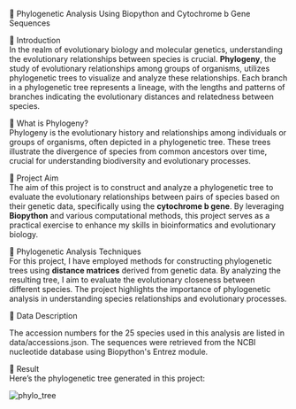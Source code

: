 🧬 Phylogenetic Analysis Using Biopython and Cytochrome b Gene Sequences

📘 Introduction  
In the realm of evolutionary biology and molecular genetics, understanding the evolutionary relationships between species is crucial. **Phylogeny**, the study of evolutionary relationships among groups of organisms, utilizes phylogenetic trees to visualize and analyze these relationships. Each branch in a phylogenetic tree represents a lineage, with the lengths and patterns of branches indicating the evolutionary distances and relatedness between species.

🌳 What is Phylogeny?  
Phylogeny is the evolutionary history and relationships among individuals or groups of organisms, often depicted in a phylogenetic tree. These trees illustrate the divergence of species from common ancestors over time, crucial for understanding biodiversity and evolutionary processes.

🎯 Project Aim  
The aim of this project is to construct and analyze a phylogenetic tree to evaluate the evolutionary relationships between pairs of species based on their genetic data, specifically using the **cytochrome b gene**. By leveraging **Biopython** and various computational methods, this project serves as a practical exercise to enhance my skills in bioinformatics and evolutionary biology.

🔬 Phylogenetic Analysis Techniques  
For this project, I have employed methods for constructing phylogenetic trees using **distance matrices** derived from genetic data. By analyzing the resulting tree, I aim to evaluate the evolutionary closeness between different species. The project highlights the importance of phylogenetic analysis in understanding species relationships and evolutionary processes.

📂 Data Description

The accession numbers for the 25 species used in this analysis are listed in data/accessions.json. The sequences were retrieved from the NCBI nucleotide database using Biopython's Entrez module.

🌳 Result  
Here’s the phylogenetic tree generated in this project:

![phylo_tree](https://github.com/user-attachments/assets/7fac8e36-e122-4f8b-a585-52ce3bf05981)

